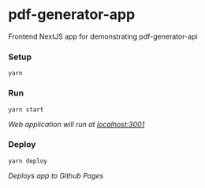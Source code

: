 # pdf-generator-app

Frontend NextJS app for demonstrating pdf-generator-api

### Setup

```
yarn
```

### Run

```
yarn start
```

_Web application will run at [localhost:3001](http://localhost:3001)_

### Deploy

```
yarn deploy
```

_Deploys app to Github Pages_

